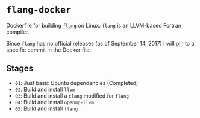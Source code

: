 # `flang-docker`

Dockerfile for building [`flang`][1] on Linux. `flang` is an
LLVM-based Fortran compiler.

Since `flang` has no official releases (as of September 14, 2017) I
will [pin][2] to a specific commit in the Docker file.

[1]: https://github.com/flang-compiler/flang
[2]: https://github.com/flang-compiler/flang/commit/c125e8e34fd6b7b45edb2376bf0f81f70847beba

## Stages

- `01`: Just basic Ubuntu dependencies (Completed)
- `02`: Build and install `llvm`
- `03`: Build and install a `clang` modified for `flang`
- `04`: Build and install `openmp-llvm`
- `05`: Build and install `flang`
